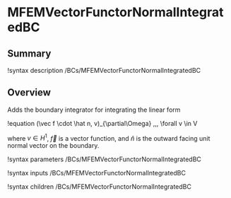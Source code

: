 # MFEMVectorFunctorNormalIntegratedBC

## Summary

!syntax description /BCs/MFEMVectorFunctorNormalIntegratedBC

## Overview

Adds the boundary integrator for integrating the linear form

!equation
(\vec f \cdot \hat n, v)_{\partial\Omega} \,\,\, \forall v \in V

where $v \in H^1$, $\vec f$ is a vector function, and $\hat n$ is the outward facing unit normal
vector on the boundary.

!syntax parameters /BCs/MFEMVectorFunctorNormalIntegratedBC

!syntax inputs /BCs/MFEMVectorFunctorNormalIntegratedBC

!syntax children /BCs/MFEMVectorFunctorNormalIntegratedBC
